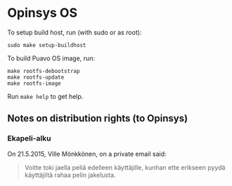 # Opinsys OS

To setup build host, run (with sudo or as root):

    sudo make setup-buildhost

To build Puavo OS image, run:

    make rootfs-debootstrap
    make rootfs-update
    make rootfs-image

Run `make help` to get help.


## Notes on distribution rights (to Opinsys)

### Ekapeli-alku

On 21.5.2015, Ville Mönkkönen, on a private email said:

> Voitte toki jaella peliä edelleen käyttäjille, kunhan ette erikseen
> pyydä käyttäjiltä rahaa pelin jakelusta.
